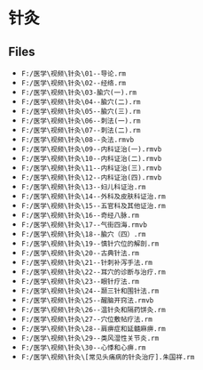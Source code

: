 # 针灸

## Files

- `F:/医学\视频\针灸\01--导论.rm`
- `F:/医学\视频\针灸\02--经络.rm`
- `F:/医学\视频\针灸\03-腧穴(一).rm`
- `F:/医学\视频\针灸\04--腧穴(二).rm`
- `F:/医学\视频\针灸\05--腧穴(三).rm`
- `F:/医学\视频\针灸\06--刺法(一).rm`
- `F:/医学\视频\针灸\07--刺法(二).rm`
- `F:/医学\视频\针灸\08--灸法.rmvb`
- `F:/医学\视频\针灸\09--内科证治(一).rmvb`
- `F:/医学\视频\针灸\10--内科证治(二).rmvb`
- `F:/医学\视频\针灸\11--内科证治(三).rmvb`
- `F:/医学\视频\针灸\12--内科证治(四).rmvb`
- `F:/医学\视频\针灸\13--妇儿科证治.rm`
- `F:/医学\视频\针灸\14--外科及皮肤科证治.rm`
- `F:/医学\视频\针灸\15--五官科及其他证治.rm`
- `F:/医学\视频\针灸\16--奇经八脉.rm`
- `F:/医学\视频\针灸\17--气街四海.rmvb`
- `F:/医学\视频\针灸\18--腧穴（四）.rm`
- `F:/医学\视频\针灸\19--慎针穴位的解剖.rm`
- `F:/医学\视频\针灸\20--古典针法.rm`
- `F:/医学\视频\针灸\21--针刺补泻手法.rm`
- `F:/医学\视频\针灸\22--耳穴的诊断与治疗.rm`
- `F:/医学\视频\针灸\23--眼针疗法.rm`
- `F:/医学\视频\针灸\24--颞三针和围针法.rm`
- `F:/医学\视频\针灸\25--醒脑开窍法.rmvb`
- `F:/医学\视频\针灸\26--温针灸和隔药饼灸.rm`
- `F:/医学\视频\针灸\27--穴位敷帖疗法.rm`
- `F:/医学\视频\针灸\28--肩痹症和延髓麻痹.rm`
- `F:/医学\视频\针灸\29--类风湿性关节炎.rm`
- `F:/医学\视频\针灸\30--心悸和心痹.rm`
- `F:/医学\视频\针灸\[常见头痛病的针灸治疗].朱国祥.rm`
